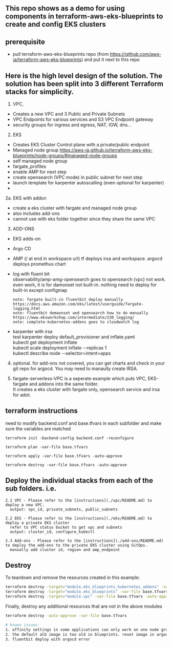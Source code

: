 ## This repo shows as a demo for using components in terraform-aws-eks-blueprints to create and config EKS clusters  


## prerequisite 
- pull terraform-aws-eks-blueprints repo (from https://github.com/aws-ia/terraform-aws-eks-blueprints) and put it next to this repo 


## Here is the high level design of the solution. The solution has been split into 3 different Terraform stacks for simplicity.
1. VPC, 
 - Creates a new VPC and 3 Public and Private Subnets
 - VPC Endpoints for various services and S3 VPC Endpoint gateway
 - security groups for ingress and egress, NAT, IGW, dns...
2. EKS
 - Creates EKS Cluster Control plane with a private/public endpoint 
 - Managed node group     https://aws-ia.github.io/terraform-aws-eks-blueprints/node-groups/#managed-node-groups
 - self managed node group
 - fargate_profiles
 - enable AMP for next step
 - create opensearch (VPC mode) in public subnet for next step
 - launch template for karpenter autoscalling (even optional for karpenter)
 - 
2a. EKS with addon
 - create a eks cluster with fargate and managed node group
 - also includes add-ons
 - cannot use with eks folder together since they share the same VPC

3. ADD-ONS
 - EKS adds-on
 - Argo CD 
 - AMP (/ at end in workspace url) tf deploys irsa and workspace. argocd deploys promethus chart
 - log with fluent bit  
       observability/amp-amg-opensearch goes to opensearch (vpc) not work. even work, it is for damonset not built-in. nothing need to deploy for built-in except configmap

       
       note: fargate built-in fluentbit deploy manually https://docs.aws.amazon.com/eks/latest/userguide/fargate-logging.html  
       note: fluentbit demaonset and opensearch how to do manually https://www.eksworkshop.com/intermediate/230_logging/
       note: complete-kubernetes-addons goes to cloudwatch log
 - karpenter with irsa  
     test karpenter deploy default_provisioner and inflate.yaml  
     kubectl get deployment inflate  
     kubectl scale deployment inflate --replicas 1  
     kubectl describe node --selector=intent=apps  

4. optional. for add-ons not covered, you can get charts and check in your git repo for argocd. You may need to manaully create IRSA. 

5. fargate-serverless-VPC is a seperate example which puts VPC, EKS-fargate and addons into the same folder.  
It creates a eks cluster with fargate only, opensearch service and irsa for adot. 

## terraform instructions
need to modify backend.conf and base.tfvars in each subfolder and make sure the variables are matched

    terraform init -backend-config backend.conf -reconfigure

    terraform plan -var-file base.tfvars

    terraform apply -var-file base.tfvars -auto-approve

    terraform destroy -var-file base.tfvars -auto-approve  
    
## Deploy the individual stacks from each of the sub folders. i.e.
    2.1 VPC - Please refer to the [instructions](./vpc/README.md) to deploy a new VPC. 
      output: vpc_id, private_subnets, public_subnets

    2.2 EKS - Please refer to the [instructions](./eks/README.md) to deploy a private EKS cluster
      refer to VPC status bucket to get vpc and subnets
      output: cluster_id, configure_kubectl

    2.3 Add-ons - Please refer to the [instructions](./add-ons/README.md) to deploy the add-ons to the private EKS cluster using GitOps.
      manually add cluster id, region and amp_endpoint


## Destroy

To teardown and remove the resources created in this example:

```sh
terraform destroy -target="module.eks_blueprints_kubernetes_addons" -var-file base.tfvars -auto-approve
terraform destroy -target="module.eks_blueprints" -var-file base.tfvars -auto-approve
terraform destroy -target="module.vpc" -var-file base.tfvars -auto-approve
```

Finally, destroy any additional resources that are not in the above modules

```sh
terraform destroy -auto-approve -var-file base.tfvars

# known issues:
1. affinity settings in some applications can only work on one node group. so better create node group with >3 nodes
2. the default alb image is too old in blueprints. reset image in argocd repo alb chart value.yaml
3. fluentbit deploy with argocd error
